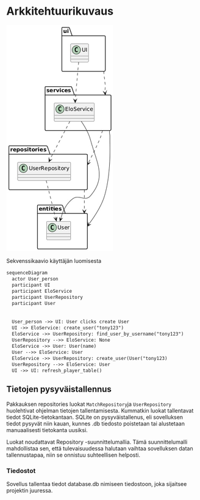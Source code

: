# Arkkitehtuurikuvaus


![](./kuvat/pakkauskaavio.jpg)

Sekvenssikaavio käyttäjän luomisesta

```mermaid
sequenceDiagram
  actor User_person
  participant UI
  participant EloService
  participant UserRepository
  participant User


  User_person ->> UI: User clicks create User
  UI ->> EloService: create_user("tony123")
  EloService ->> UserRepository: find_user_by_username("tony123")
  UserRepository -->> EloService: None
  EloService ->> User: User(name)
  User -->> EloService: User
  EloService ->> UserRepository: create_user(User("tony123)
  UserRepository -->> EloService: User
  UI ->> UI: refresh_player_table()
```


## Tietojen pysyväistallennus
Pakkauksen repositories luokat `MatchRepository`ja `UserRepository` huolehtivat ohjelman tietojen tallentamisesta. Kummatkin luokat tallentavat tiedot SQLite-tietokantaan. SQLite on pysyväistallenus, eli sovelluksen tiedot pysyvät niin kauan, kunnes .db tiedosto poistetaan tai alustetaan manuaalisesti tietokanta uusiksi.

Luokat noudattavat Repository -suunnittelumallia. Tämä suunnittelumalli mahdollistaa sen, että tulevaisuudessa halutaan vaihtaa sovelluksen datan tallennustapaa, niin se onnistuu suhteellisen helposti.

### Tiedostot

Sovellus tallentaa tiedot database.db nimiseen tiedostoon, joka sijaitsee projektin juuressa.
